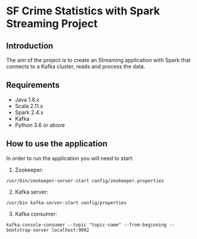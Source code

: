 # SF Crime Statistics with Spark Streaming Project

## Introduction 

The aim of the project is to create an Streaming application with Spark that connects to a 
Kafka cluster, reads and process the data.

## Requirements

* Java 1.8.x
* Scala 2.11.x
* Spark 2.4.x
* Kafka
* Python 3.6 or above

## How to use the application

In order to run the application you will need to start:

1. Zookeeper:

`/usr/bin/zookeeper-server-start config/zookeeper.properties`

2. Kafka server:

`/usr/bin kafka-server-start config/properties`

3. Kafka consumer:

`kafka-console-consumer --topic "topic-name" --from-beginning --bootstrap-server localhost:9092`